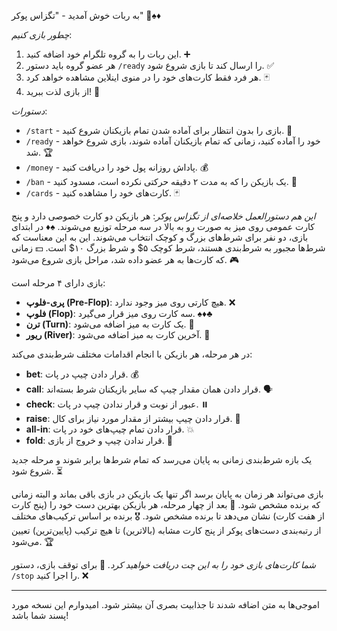 به ربات خوش آمدید - "تگزاس پوکر" 🎲♠️♦️

*چطور بازی کنیم*:
1. این ربات را به گروه تلگرام خود اضافه کنید. ➕
2. هر عضو گروه باید دستور `/ready` را ارسال کند تا بازی شروع شود. ✅
3. هر فرد فقط کارت‌های خود را در منوی اینلاین مشاهده خواهد کرد. 🃏
4. از بازی لذت ببرید! 🎉

*دستورات*:
- `/start` - بازی را بدون انتظار برای آماده شدن تمام بازیکنان شروع کنید. 🏁
- `/ready` - خود را آماده کنید، زمانی که تمام بازیکنان آماده شوند، بازی شروع خواهد شد. 🏆
- `/money` - پاداش روزانه پول خود را دریافت کنید. 💰
- `/ban` - یک بازیکن را که به مدت ۲ دقیقه حرکتی نکرده است، مسدود کنید. 🚫
- `/cards` - کارت‌های خود را مشاهده کنید. 🃏

*این هم دستورالعمل خلاصه‌ای از تگزاس پوکر*:
هر بازیکن دو کارت خصوصی دارد و پنج کارت عمومی روی میز به صورت رو به بالا در سه مرحله توزیع می‌شوند. ♠️♦️
در ابتدای بازی، دو نفر برای شرط‌های بزرگ و کوچک انتخاب می‌شوند. این به این معناست که شرط‌ها مجبور به شرط‌بندی هستند، شرط کوچک ۵$ و شرط بزرگ ۱۰$ است. 💵
زمانی که کارت‌ها به هر عضو داده شد، مراحل بازی شروع می‌شود. 🎮

بازی دارای ۴ مرحله است:
- **پری-فلوپ (Pre-Flop)**: هیچ کارتی روی میز وجود ندارد. ❌
- **فلوپ (Flop)**: سه کارت روی میز قرار می‌گیرد. ♠️♦️♣️
- **ترن (Turn)**: یک کارت به میز اضافه می‌شود. 🔄
- **ریور (River)**: آخرین کارت به میز اضافه می‌شود. 🌊

در هر مرحله، هر بازیکن با انجام اقدامات مختلف شرط‌بندی می‌کند:
- **bet**: قرار دادن چیپ در پات. 💰
- **call**: قرار دادن همان مقدار چیپ که سایر بازیکنان شرط بسته‌اند. 🗣️
- **check**: عبور از نوبت و قرار ندادن چیپ در پات. ⏸️
- **raise**: قرار دادن چیپ بیشتر از مقدار مورد نیاز برای کال. 🔼
- **all-in**: قرار دادن تمام چیپ‌های خود در پات. 💥
- **fold**: قرار ندادن چیپ و خروج از بازی. 🚪

یک بازه شرط‌بندی زمانی به پایان می‌رسد که تمام شرط‌ها برابر شوند و مرحله جدید شروع شود. ⏳

بازی می‌تواند هر زمان به پایان برسد اگر تنها یک بازیکن در بازی باقی بماند و البته زمانی که برنده مشخص شود. 🏅
بعد از چهار مرحله، هر بازیکن بهترین دست خود را (پنج کارت از هفت کارت) نشان می‌دهد تا برنده مشخص شود. 🎖️
برنده بر اساس ترکیب‌های مختلف از رتبه‌بندی دست‌های پوکر از پنج کارت مشابه (بالا‌ترین) تا هیچ ترکیب (پایین‌ترین) تعیین می‌شود. 🏆

*شما کارت‌های بازی خود را به این چت دریافت خواهید کرد.* 📲
برای توقف بازی، دستور `/stop` را اجرا کنید. ❌

---

اموجی‌ها به متن اضافه شدند تا جذابیت بصری آن بیشتر شود. امیدوارم این نسخه مورد پسند شما باشد!
